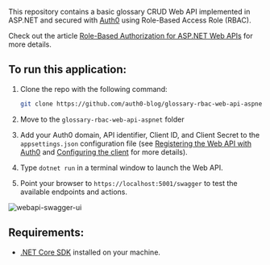 This repository contains a basic glossary CRUD Web API implemented in ASP.NET and secured with [Auth0](https://auth0.com/) using Role-Based Access Role (RBAC).

Check out the article [Role-Based Authorization for ASP.NET Web APIs](https://auth0.com/blog/role-based-authorization-for-aspnet-webapi) for more details.

## To run this application:

1. Clone the repo with the following command: 

   ```bash
   git clone https://github.com/auth0-blog/glossary-rbac-web-api-aspnet.git
   ```

2. Move to the `glossary-rbac-web-api-aspnet` folder 

3. Add your Auth0 domain, API identifier, Client ID, and Client Secret to the `appsettings.json` configuration file (see [Registering the Web API with Auth0](https://auth0.com/blog/aspnet-web-api-authorization/#Registering-the-API-application-with-Auth0) and [Configuring the client](https://auth0.com/blog/role-based-authorization-for-aspnet-webapi/#Configuring-the-client) for more details).

4. Type `dotnet run` in a terminal window to launch the Web API.

5. Point your browser to `https://localhost:5001/swagger` to test the available endpoints and actions.

![webapi-swagger-ui](https://images.ctfassets.net/23aumh6u8s0i/1rNBChKdbCr9fKdpbbYcKR/014f6ace0411febc726959cd88ed8e6a/protected-swagger-ui-webapi.png)


## Requirements:

- [.NET Core SDK](https://dotnet.microsoft.com/download/dotnet/current) installed on your machine.

